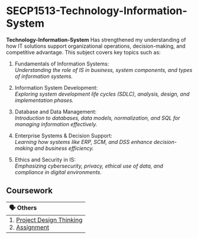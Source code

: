 # SECP1513-Technology-Information-System

**Technology-Information-System** Has strengthened my understanding of how IT solutions support organizational operations, decision-making, and competitive advantage. This subject covers key topics such as:

1. Fundamentals of Information Systems:   
   *Understanding the role of IS in business, system components, and types of information systems.*

2. Information System Development:   
   *Exploring system development life cycles (SDLC), analysis, design, and implementation phases.*
   
3. Database and Data Management:   
   *Introduction to databases, data models, normalization, and SQL for managing information effectively.*
   
4. Enterprise Systems & Decision Support:   
   *Learning how systems like ERP, SCM, and DSS enhance decision-making and business efficiency.*
   
5. Ethics and Security in IS:   
   *Emphasizing cybersecurity, privacy, ethical use of data, and compliance in digital environments.*



## Coursework
| 🗣 Others |
|:---|
| 1. [Project Design Thinking](Project)<br>2. [Assignment](Assignment)<br>|
